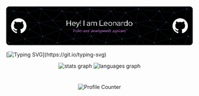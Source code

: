 ![Header](header.png)

[![Typing SVG](https://readme-typing-svg.demolab.com?font=arial&pause=1000&center=true&vCenter=true&random=true&width=435&lines=Welcome+to+my+GitHub+page!)](https://git.io/typing-svg)

<div align="center">
  <img src="https://github-readme-stats.vercel.app/api?username=LeozinGs&hide_title=false&hide_rank=false&show_icons=true&include_all_commits=true&count_private=true&disable_animations=false&theme=dracula&locale=en&hide_border=false" height="150" alt="stats graph"  />
  <img src="https://github-readme-stats.vercel.app/api/top-langs?username=LeozinGs&locale=en&hide_title=false&layout=compact&card_width=320&langs_count=5&theme=dracula&hide_border=false" height="150" alt="languages graph"  />
</div>

<div align="center" style="padding-top: 40px;">
    <img src="https://profile-counter.glitch.me/LeozinGs/count.svg" alt="Profile Counter"/>
</div>

###
